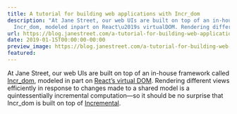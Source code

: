 ```yaml
---
title: A tutorial for building web applications with Incr_dom
description: "At Jane Street, our web UIs are built on top of an in-house frameworkcalled
  Incr_dom, modeled inpart on React\u2019s virtualDOM. Rendering differentviews efficien..."
url: https://blog.janestreet.com/a-tutorial-for-building-web-applications-with-incrdom/
date: 2019-01-15T00:00:00-00:00
preview_image: https://blog.janestreet.com/a-tutorial-for-building-web-applications-with-incrdom/incr_dom.png
featured:
---
```


<p>At Jane Street, our web UIs are built on top of an in-house framework
called <a href="https://github.com/janestreet/incr_dom">Incr_dom</a>, modeled in
part on <a href="https://reactjs.org/docs/faq-internals.html">React&rsquo;s virtual
DOM</a>. Rendering different
views efficiently in response to changes made to a shared model is a
quintessentially incremental computation&mdash;so it should be no surprise
that Incr_dom is built on top of
<a href="https://blog.janestreet.com/introducing-incremental/">Incremental</a>.</p>


